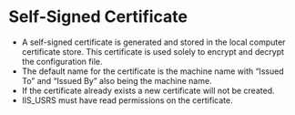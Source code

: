 [title]: # (Self-Signed Certificate)
[tags]: # (introduction)
[priority]: # (108)
# Self-Signed Certificate

* A self-signed certificate is generated and stored in the local computer certificate store. This certificate is used solely to encrypt and decrypt the configuration file.
* The default name for the certificate is the machine name with “Issued To” and “Issued By” also being the machine name.
* If the certificate already exists a new certificate will not be created.
* IIS_USRS must have read permissions on the certificate.
